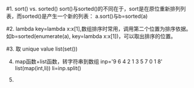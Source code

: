 
#1. sort() vs. sorted()
sort()与sorted()的不同在于，sort是在原位重新排列列表，而sorted()是产生一个新的列表： a.sort()与b=sorted(a)

#2. lambda
key=lambda x:x[1],数组排序时常用，调用第二个位置为排序依据。如b=sorted(enumerate(a), key=lambda x:x[1])，可以取出排序的位置。

#3. 取 unique value
list(set())

4. map函数+list函数，转字符串到数组
    inp='9 6 4 2 1 3 5 7 0 1 8'
    list(map(int,li))
    li=inp.split()

5.
